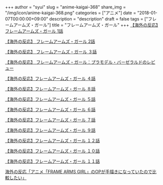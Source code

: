 +++
author = "syui"
slug = "anime-kaigai-368"
share_img = "/img/icon/anime-kaigai-368.png"
categories = ["アニメ"]
date = "2018-01-07T00:00:00+09:00"
description = "description"
draft = false
tags = ["フレームアームズ・ガール"]
title = "フレームアームズ・ガール"
+++
<a href="http://animekaigai.blogspot.com/2017/04/1.html" rel="nofollow" target="_blank" title="【海外の反応】フレームアームズ・ガール 1話">【海外の反応】フレームアームズ・ガール 1話</a>

<a href="http://animekaigai.blogspot.com/2017/04/FAG-2.html" rel="nofollow" target="_blank" title="【海外の反応】 フレームアームズ・ガール 2話">【海外の反応】 フレームアームズ・ガール 2話</a>

<a href="http://animekaigai.blogspot.com/2017/04/FAG-3.html" rel="nofollow" target="_blank" title="【海外の反応】 フレームアームズ・ガール ３話">【海外の反応】 フレームアームズ・ガール ３話</a>

<a href="http://animekaigai.blogspot.com/2017/04/FAG-baselard-figure.html" rel="nofollow" target="_blank" title="【海外の反応】 フレームアームズ・ガール：プラモデル・バーゼラルドのレビュー">【海外の反応】 フレームアームズ・ガール：プラモデル・バーゼラルドのレビュー</a>

<a href="http://animekaigai.blogspot.com/2017/04/fag-4.html" rel="nofollow" target="_blank" title="【海外の反応】フレームアームズ・ガール ４話">【海外の反応】フレームアームズ・ガール ４話</a>

<a href="http://animekaigai.blogspot.com/2017/05/FAG-8.html" rel="nofollow" target="_blank" title="【海外の反応】フレームアームズ・ガール ８話">【海外の反応】フレームアームズ・ガール ８話</a>

<a href="http://animekaigai.blogspot.com/2017/05/fag-5.html" rel="nofollow" target="_blank" title=" 【海外の反応】フレームアームズ・ガール ５話"> 【海外の反応】フレームアームズ・ガール ５話</a>

<a href="http://animekaigai.blogspot.com/2017/05/fag-6.html" rel="nofollow" target="_blank" title="【海外の反応】フレームアームズ・ガール ６話">【海外の反応】フレームアームズ・ガール ６話</a>

<a href="http://animekaigai.blogspot.com/2017/05/fag-7.html" rel="nofollow" target="_blank" title="【海外の反応】フレームアームズ・ガール ７話">【海外の反応】フレームアームズ・ガール ７話</a>

<a href="http://animekaigai.blogspot.com/2017/05/fag-9.html" rel="nofollow" target="_blank" title=" 【海外の反応】フレームアームズ・ガール ９話"> 【海外の反応】フレームアームズ・ガール ９話</a>

<a href="http://animekaigai.blogspot.com/2017/06/FAG-12.html" rel="nofollow" target="_blank" title="【海外の反応】フレームアームズ・ガール １２話">【海外の反応】フレームアームズ・ガール １２話</a>

<a href="http://animekaigai.blogspot.com/2017/06/fag-10.html" rel="nofollow" target="_blank" title="【海外の反応】フレームアームズ・ガール １０話">【海外の反応】フレームアームズ・ガール １０話</a>

<a href="http://animekaigai.blogspot.com/2017/06/fag-11.html" rel="nofollow" target="_blank" title="【海外の反応】フレームアームズ・ガール １１話">【海外の反応】フレームアームズ・ガール １１話</a>

<a href="http://honyakutyuihou.hatenablog.com/entry/2017/05/24/093526" rel="nofollow" target="_blank" title="海外の反応「アニメ「FRAME ARMS GIRL」のOPが手描きになっていたので比較したい」">海外の反応「アニメ「FRAME ARMS GIRL」のOPが手描きになっていたので比較したい」</a>

